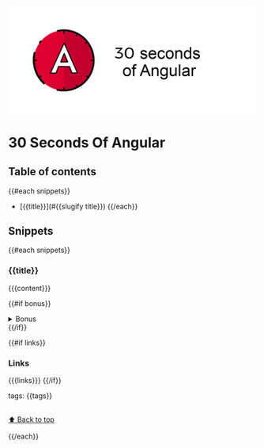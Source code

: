 [![Logo 30 Seconds of Angular](/templates/logo.png)](https://github.com/nycJSorg/30-seconds-of-angular)

# 30 Seconds Of Angular

## Table of contents

{{#each snippets}}
* [{{title}}](#{{slugify title}})
{{/each}}

## Snippets
{{#each snippets}}
### {{title}}
{{{content}}}

{{#if bonus}}
<details>
<summary>Bonus</summary>
{{{bonus}}}
</details>
{{/if}}

{{#if links}}
### Links
{{{links}}}
{{/if}}

tags: {{tags}}

<br>[⬆ Back to top](#table-of-contents)<br><br>
{{/each}}
